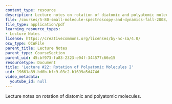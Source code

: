 ```yaml
---
content_type: resource
description: Lecture notes on rotation of diatomic and polyatomic molecules.
file: /courses/5-80-small-molecule-spectroscopy-and-dynamics-fall-2008/19661a89bd0bbfc903c2b1699a5d474d_22_580ln_fa08.pdf
file_type: application/pdf
learning_resource_types:
- Lecture Notes
license: https://creativecommons.org/licenses/by-nc-sa/4.0/
ocw_type: OCWFile
parent_title: Lecture Notes
parent_type: CourseSection
parent_uid: 45cbf973-fa83-2323-e04f-344577c66e15
resourcetype: Document
title: 'Lecture #22: Rotation of Polyatomic Molecules I'
uid: 19661a89-bd0b-bfc9-03c2-b1699a5d474d
video_metadata:
  youtube_id: null
---
```

Lecture notes on rotation of diatomic and polyatomic molecules.